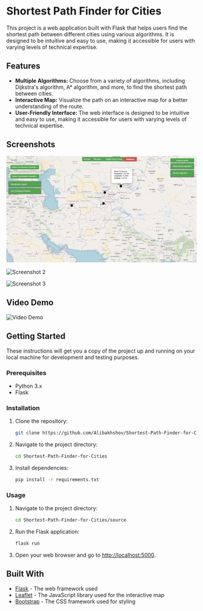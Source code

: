 # Shortest Path Finder for Cities


This project is a web application built with Flask that helps users find the shortest path between different cities using various algorithms. It is designed to be intuitive and easy to use, making it accessible for users with varying levels of technical expertise.


## Features

- **Multiple Algorithms:** Choose from a variety of algorithms, including Dijkstra's algorithm, A* algorithm, and more, to find the shortest path between cities.
- **Interactive Map:** Visualize the path on an interactive map for a better understanding of the route.
- **User-Friendly Interface:** The web interface is designed to be intuitive and easy to use, making it accessible for users with varying levels of technical expertise.

## Screenshots

![Screenshot 1](screenshots/1.png)

![Screenshot 2](screenshots/2.png)

![Screenshot 3](screenshots/3.png)

## Video Demo

![Video Demo](screenshots/demoVideo.gif)

## Getting Started

These instructions will get you a copy of the project up and running on your local machine for development and testing purposes.

### Prerequisites

- Python 3.x
- Flask

### Installation

1. Clone the repository:

    ```bash
    git clone https://github.com/Alibakhshov/Shortest-Path-Finder-for-Cities.git
    ```

2. Navigate to the project directory:

    ```bash
    cd Shortest-Path-Finder-for-Cities
    ```

3. Install dependencies:

    ```bash
    pip install -r requirements.txt
    ```

### Usage

1. Navigate to the project directory:

    ```bash
    cd Shortest-Path-Finder-for-Cities/source
    ```

2. Run the Flask application:

    ```bash
    flask run
    ```

2. Open your web browser and go to [http://localhost:5000](http://localhost:5000).


## Built With

- [Flask](https://flask.palletsprojects.com/en/1.1.x/) - The web framework used
- [Leaflet](https://leafletjs.com/) - The JavaScript library used for the interactive map
- [Bootstrap](https://getbootstrap.com/) - The CSS framework used for styling

